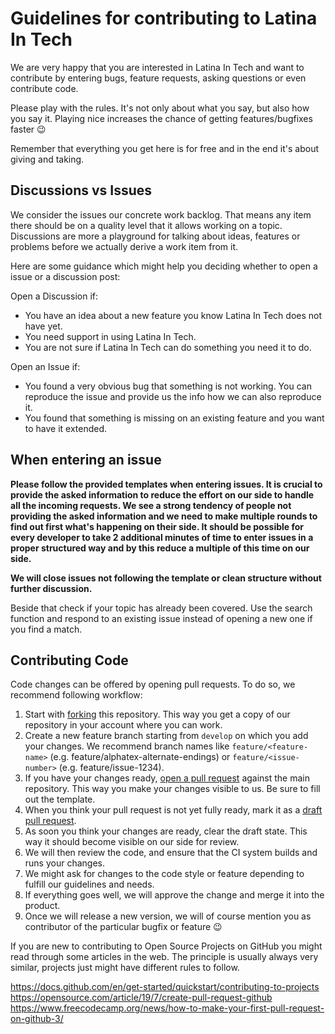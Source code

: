 # Guidelines for contributing to Latina In Tech

We are very happy that you are interested in Latina In Tech and want to contribute by entering bugs, feature requests, asking questions or even contribute code. 

Please play with the rules. It's not only about what you say, but also how you say it. Playing nice increases the chance of getting features/bugfixes faster 😉

Remember that everything you get here is for free and in the end it's about giving and taking.

## Discussions vs Issues

We consider the issues our concrete work backlog. That means any item there should be on a quality level that it allows working on a topic.
Discussions are more a playground for talking about ideas, features or problems before we actually derive a work item from it.

Here are some guidance which might help you deciding whether to open a issue or a discussion post:

Open a Discussion if:

* You have an idea about a new feature you know Latina In Tech does not have yet.
* You need support in using Latina In Tech.
* You are not sure if Latina In Tech can do something you need it to do.

Open an Issue if:

* You found a very obvious bug that something is not working. You can reproduce the issue and provide us the info how we can also reproduce it.
* You found that something is missing on an existing feature and you want to have it extended.

## When entering an issue

**Please follow the provided templates when entering issues. It is crucial to provide the asked information to reduce the effort on our side to handle all the incoming requests. We see a strong tendency of people not providing the asked information and we need to make multiple rounds to find out first what's happening on their side. It should be possible for every developer to take 2 additional minutes of time to enter issues in a proper structured way and by this reduce a multiple of this time on our side.**

**We will close issues not following the template or clean structure without further discussion.**

Beside that check if your topic has already been covered. Use the search function and respond to an existing issue instead of opening a new one if you find a match.

## Contributing Code

Code changes can be offered by opening pull requests. To do so, we recommend following workflow:

1. Start with [forking](https://docs.github.com/en/get-started/quickstart/fork-a-repo) this repository.
This way you get a copy of our repository in your account where you can work.
2. Create a new feature branch starting from `develop` on which you add your changes.
We recommend branch names like `feature/<feature-name>` (e.g. feature/alphatex-alternate-endings) or `feature/<issue-number>` (e.g. feature/issue-1234).
3. If you have your changes ready, [open a pull request](https://docs.github.com/en/pull-requests/collaborating-with-pull-requests/proposing-changes-to-your-work-with-pull-requests/creating-a-pull-request) against the main repository.
This way you make your changes visible to us. Be sure to fill out the template.
4. When you think your pull request is not yet fully ready, mark it as a [draft pull request](https://docs.github.com/en/pull-requests/collaborating-with-pull-requests/proposing-changes-to-your-work-with-pull-requests/about-pull-requests#draft-pull-requests).
5. As soon you think your changes are ready, clear the draft state. This way it should become visible on our side for review.
6. We will then review the code, and ensure that the CI system builds and runs your changes.
7. We might ask for changes to the code style or feature depending to fulfill our guidelines and needs.
8. If everything goes well, we will approve the change and merge it into the product.
9. Once we will release a new version, we will of course mention you as contributor of the particular bugfix or feature 😉

If you are new to contributing to Open Source Projects on GitHub you might read through some articles in the web. The principle is usually always very similar, projects just might have different rules to follow.

<https://docs.github.com/en/get-started/quickstart/contributing-to-projects>
<https://opensource.com/article/19/7/create-pull-request-github>
<https://www.freecodecamp.org/news/how-to-make-your-first-pull-request-on-github-3/>